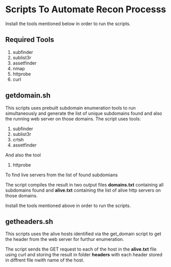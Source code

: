 # Scripts To Automate Recon Processs

Install the tools mentioned below in order to run the scripts.

## Required Tools 

1. subfinder
2. sublist3r
3. assetfinder
4. nmap
5. httprobe
5. curl


## getdomain.sh
 
This scripts uses prebuilt subdomain enumeration tools to run simultaneously and generate the list of unique subdomains found and also the running web server on those domains. The script uses tools:
1. subfinder
2. sublist3r
3. crtsh 
4. assetfinder

And also the tool 

1. httprobe

To find live servers from the list of found subdomians

The script compiles the result in two output files **domains.txt** containing all subdomains found and **alive.txt** containing the list of alive http servers on those domains. 

Install the tools mentioned above in order to run the scripts.

## getheaders.sh
 
This scripts uses the alive hosts identified via the get_domain script to get the header from the web server for furthur enumeration.

The script sends the GET request to each of the host in the **alive.txt** file using curl and storing the result in folder **headers** with each header stored in diffrent file nwith name of the host.
